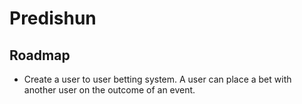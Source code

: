 # Predishun




## Roadmap
- Create a user to user betting system. A user can place a bet with another user on the outcome of an event.
